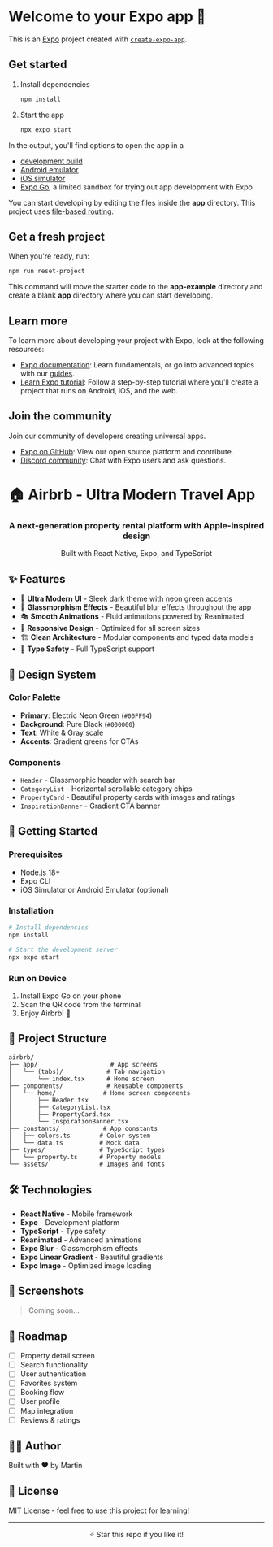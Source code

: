 # Welcome to your Expo app 👋

This is an [Expo](https://expo.dev) project created with [`create-expo-app`](https://www.npmjs.com/package/create-expo-app).

## Get started

1. Install dependencies

   ```bash
   npm install
   ```

2. Start the app

   ```bash
   npx expo start
   ```

In the output, you'll find options to open the app in a

- [development build](https://docs.expo.dev/develop/development-builds/introduction/)
- [Android emulator](https://docs.expo.dev/workflow/android-studio-emulator/)
- [iOS simulator](https://docs.expo.dev/workflow/ios-simulator/)
- [Expo Go](https://expo.dev/go), a limited sandbox for trying out app development with Expo

You can start developing by editing the files inside the **app** directory. This project uses [file-based routing](https://docs.expo.dev/router/introduction).

## Get a fresh project

When you're ready, run:

```bash
npm run reset-project
```

This command will move the starter code to the **app-example** directory and create a blank **app** directory where you can start developing.

## Learn more

To learn more about developing your project with Expo, look at the following resources:

- [Expo documentation](https://docs.expo.dev/): Learn fundamentals, or go into advanced topics with our [guides](https://docs.expo.dev/guides).
- [Learn Expo tutorial](https://docs.expo.dev/tutorial/introduction/): Follow a step-by-step tutorial where you'll create a project that runs on Android, iOS, and the web.

## Join the community

Join our community of developers creating universal apps.

- [Expo on GitHub](https://github.com/expo/expo): View our open source platform and contribute.
- [Discord community](https://chat.expo.dev): Chat with Expo users and ask questions.
# 🏠 Airbrb - Ultra Modern Travel App

<div align="center">
  <h3>A next-generation property rental platform with Apple-inspired design</h3>
  <p>Built with React Native, Expo, and TypeScript</p>
</div>

## ✨ Features

- 🎨 **Ultra Modern UI** - Sleek dark theme with neon green accents
- 🌟 **Glassmorphism Effects** - Beautiful blur effects throughout the app
- 🎭 **Smooth Animations** - Fluid animations powered by Reanimated
- 📱 **Responsive Design** - Optimized for all screen sizes
- 🏗️ **Clean Architecture** - Modular components and typed data models
- 🎯 **Type Safety** - Full TypeScript support

## 🎨 Design System

### Color Palette
- **Primary**: Electric Neon Green (`#00FF94`)
- **Background**: Pure Black (`#000000`)
- **Text**: White & Gray scale
- **Accents**: Gradient greens for CTAs

### Components
- `Header` - Glassmorphic header with search bar
- `CategoryList` - Horizontal scrollable category chips
- `PropertyCard` - Beautiful property cards with images and ratings
- `InspirationBanner` - Gradient CTA banner

## 🚀 Getting Started

### Prerequisites
- Node.js 18+
- Expo CLI
- iOS Simulator or Android Emulator (optional)

### Installation

```bash
# Install dependencies
npm install

# Start the development server
npx expo start
```

### Run on Device
1. Install Expo Go on your phone
2. Scan the QR code from the terminal
3. Enjoy Airbrb! 🎉

## 📁 Project Structure

```
airbrb/
├── app/                    # App screens
│   └── (tabs)/            # Tab navigation
│       └── index.tsx      # Home screen
├── components/            # Reusable components
│   └── home/             # Home screen components
│       ├── Header.tsx
│       ├── CategoryList.tsx
│       ├── PropertyCard.tsx
│       └── InspirationBanner.tsx
├── constants/            # App constants
│   ├── colors.ts        # Color system
│   └── data.ts          # Mock data
├── types/               # TypeScript types
│   └── property.ts      # Property models
└── assets/              # Images and fonts
```

## 🛠️ Technologies

- **React Native** - Mobile framework
- **Expo** - Development platform
- **TypeScript** - Type safety
- **Reanimated** - Advanced animations
- **Expo Blur** - Glassmorphism effects
- **Expo Linear Gradient** - Beautiful gradients
- **Expo Image** - Optimized image loading

## 📱 Screenshots

> Coming soon...

## 🎯 Roadmap

- [ ] Property detail screen
- [ ] Search functionality
- [ ] User authentication
- [ ] Favorites system
- [ ] Booking flow
- [ ] User profile
- [ ] Map integration
- [ ] Reviews & ratings

## 👨‍💻 Author

Built with ❤️ by Martin

## 📄 License

MIT License - feel free to use this project for learning!

---

<div align="center">
  <p>⭐ Star this repo if you like it!</p>
</div>

